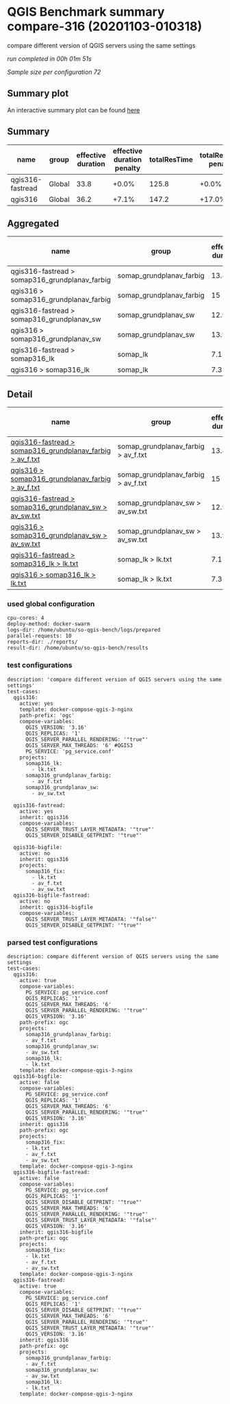 # QGIS Benchmark summary compare-316 (20201103-010318)


compare different version of QGIS servers using the same settings

_run completed in 00h 01m 51s_

_Sample size per configuration 72_
## Summary plot
An interactive summary plot can be found [here](report_compare-316_20201103-010318_plot.html)

## Summary
| name             | group   |   effective duration | effective duration penalty   |   totalResTime | totalResTime penalty   |   medianResTime | medianResTime penalty   |   minResTime |   maxResTime |   responseSizeMB |   sampleCount |   errorCount |   memMaxMB |   memAvgMB |   memMinMB |   cpuMax% |   cpuAvg% |   cpuMin% |   errorPct |
|------------------|---------|----------------------|------------------------------|----------------|------------------------|-----------------|-------------------------|--------------|--------------|------------------|---------------|--------------|------------|------------|------------|-----------|-----------|-----------|------------|
| qgis316-fastread | Global  |                 33.8 | +0.0%                        |          125.8 | +0.0%                  |          5548   | +0.0%                   |         2661 |         8784 |              9.7 |            72 |            0 |     2508.4 |    2302.27 |     2172.9 |      28.3 |      18.2 |       9.3 |          0 |
| qgis316          | Global  |                 36.2 | +7.1%                        |          147.2 | +17.0%                 |          6925.5 | +24.8%                  |         3860 |         9050 |              9.7 |            72 |            0 |     2518.7 |    2298.27 |     2163.4 |      36.4 |      22.5 |       1   |          0 |

## Aggregated
| name                                           | group                    |   effective duration | effective duration penalty   |   totalResTime | totalResTime penalty   |   medianResTime | medianResTime penalty   |   minResTime |   maxResTime |   responseSizeMB |   sampleCount |   errorCount |   memMaxMB |   memAvgMB |   memMinMB |   cpuMax% |   cpuAvg% |   cpuMin% |   errorPct |
|------------------------------------------------|--------------------------|----------------------|------------------------------|----------------|------------------------|-----------------|-------------------------|--------------|--------------|------------------|---------------|--------------|------------|------------|------------|-----------|-----------|-----------|------------|
| qgis316-fastread > somap316_grundplanav_farbig | somap_grundplanav_farbig |                 13.8 | +0.0%                        |           65.6 | +0.0%                  |          3129   | +0.0%                   |         1156 |         4095 |              2.8 |            22 |            0 |     2508.4 |     2389.7 |     2172.9 |      28.3 |      24.9 |      21.4 |          0 |
| qgis316 > somap316_grundplanav_farbig          | somap_grundplanav_farbig |                 15   | +8.7%                        |           76.3 | +16.4%                 |          3449.5 | +10.2%                  |         2359 |         4379 |              2.8 |            22 |            0 |     2518.7 |     2363.8 |     2178.5 |      35.2 |      27   |      21.2 |          0 |
| qgis316-fastread > somap316_grundplanav_sw     | somap_grundplanav_sw     |                 12.9 | +0.0%                        |           50.8 | +0.0%                  |          2098.5 | +0.0%                   |         1319 |         4237 |              6.1 |            20 |            0 |     2467.3 |     2319.4 |     2224.2 |      26.1 |      20.4 |      15.5 |          0 |
| qgis316 > somap316_grundplanav_sw              | somap_grundplanav_sw     |                 13.9 | +7.8%                        |           61.2 | +20.4%                 |          3142   | +49.7%                  |         1307 |         4212 |              6.1 |            20 |            0 |     2491.6 |     2342.2 |     2225.8 |      33.5 |      21.8 |      15.3 |          0 |
| qgis316-fastread > somap316_lk                 | somap_lk                 |                  7.1 | +0.0%                        |            9.4 | +0.0%                  |           320.5 | +0.0%                   |          186 |          452 |              0.8 |            30 |            0 |     2197.7 |     2197.7 |     2197.7 |       9.3 |       9.3 |       9.3 |          0 |
| qgis316 > somap316_lk                          | somap_lk                 |                  7.3 | +2.8%                        |            9.7 | +2.7%                  |           334   | +4.2%                   |          194 |          459 |              0.8 |            30 |            0 |     2214.3 |     2188.8 |     2163.4 |      36.4 |      18.7 |       1   |          0 |

## Detail
| name                                                                                                                                                                                   | group                               |   effective duration | effective duration penalty   |   totalResTime | totalResTime penalty   |   medianResTime | medianResTime penalty   |   sampleCount |   errorCount |   errorPct |   meanResTime |   minResTime |   maxResTime |   pct1ResTime |   pct2ResTime |   pct3ResTime |   throughput |   receivedKBytesPerSec |   sentKBytesPerSec |   responseSizeMB |   memMaxMB |   memAvgMB |   memMinMB |   cpuMax% |   cpuAvg% |   cpuMin% |
|----------------------------------------------------------------------------------------------------------------------------------------------------------------------------------------|-------------------------------------|----------------------|------------------------------|----------------|------------------------|-----------------|-------------------------|---------------|--------------|------------|---------------|--------------|--------------|---------------|---------------|---------------|--------------|------------------------|--------------------|------------------|------------|------------|------------|-----------|-----------|-----------|
| [qgis316-fastread > somap316_grundplanav_farbig > av_f.txt](../results/details/compare-316/20201103-010318/qgis316-fastread/somap316_grundplanav_farbig/av_f.txt/dashboard/index.html) | somap_grundplanav_farbig > av_f.txt |                 13.8 | +0.0%                        |           65.6 | +0.0%                  |          3129   | +0.0%                   |            22 |            0 |          0 |      2979.95  |         1156 |         4095 |        4047.7 |       4089.75 |          4095 |      2.72277 |                355.051 |            1.16027 |              2.8 |     2508.4 |     2389.7 |     2172.9 |      28.3 |      24.9 |      21.4 |
| [qgis316 > somap316_grundplanav_farbig > av_f.txt](../results/details/compare-316/20201103-010318/qgis316/somap316_grundplanav_farbig/av_f.txt/dashboard/index.html)                   | somap_grundplanav_farbig > av_f.txt |                 15   | +8.7%                        |           76.3 | +16.4%                 |          3449.5 | +10.2%                  |            22 |            0 |          0 |      3468.05  |         2359 |         4379 |        4123.7 |       4347.95 |          4379 |      2.38845 |                311.455 |            1.0178  |              2.8 |     2518.7 |     2363.8 |     2178.5 |      35.2 |      27   |      21.2 |
| [qgis316-fastread > somap316_grundplanav_sw > av_sw.txt](../results/details/compare-316/20201103-010318/qgis316-fastread/somap316_grundplanav_sw/av_sw.txt/dashboard/index.html)       | somap_grundplanav_sw > av_sw.txt    |                 12.9 | +0.0%                        |           50.8 | +0.0%                  |          2098.5 | +0.0%                   |            20 |            0 |          0 |      2540.7   |         1319 |         4237 |        4131.2 |       4231.75 |          4237 |      2.76014 |                858.497 |            1.15581 |              6.1 |     2467.3 |     2319.4 |     2224.2 |      26.1 |      20.4 |      15.5 |
| [qgis316 > somap316_grundplanav_sw > av_sw.txt](../results/details/compare-316/20201103-010318/qgis316/somap316_grundplanav_sw/av_sw.txt/dashboard/index.html)                         | somap_grundplanav_sw > av_sw.txt    |                 13.9 | +7.8%                        |           61.2 | +20.4%                 |          3142   | +49.7%                  |            20 |            0 |          0 |      3059.6   |         1307 |         4212 |        4113.8 |       4207.1  |          4212 |      2.40935 |                749.388 |            1.00891 |              6.1 |     2491.6 |     2342.2 |     2225.8 |      33.5 |      21.8 |      15.3 |
| [qgis316-fastread > somap316_lk > lk.txt](../results/details/compare-316/20201103-010318/qgis316-fastread/somap316_lk/lk.txt/dashboard/index.html)                                     | somap_lk > lk.txt                   |                  7.1 | +0.0%                        |            9.4 | +0.0%                  |           320.5 | +0.0%                   |            30 |            0 |          0 |       314.733 |          186 |          452 |         388.2 |        434.4  |           452 |     20.3943  |                552.785 |            8.3197  |              0.8 |     2197.7 |     2197.7 |     2197.7 |       9.3 |       9.3 |       9.3 |
| [qgis316 > somap316_lk > lk.txt](../results/details/compare-316/20201103-010318/qgis316/somap316_lk/lk.txt/dashboard/index.html)                                                       | somap_lk > lk.txt                   |                  7.3 | +2.8%                        |            9.7 | +2.7%                  |           334   | +4.2%                   |            30 |            0 |          0 |       323.333 |          194 |          459 |         395.5 |        440.3  |           459 |     20.202   |                547.573 |            8.24127 |              0.8 |     2214.3 |     2188.8 |     2163.4 |      36.4 |      18.7 |       1   |

### used global configuration

```
cpu-cores: 4
deploy-method: docker-swarm
logs-dir: /home/ubuntu/so-qgis-bench/logs/prepared
parallel-requests: 10
reports-dir: ./reports/
result-dir: /home/ubuntu/so-qgis-bench/results

```
### test configurations

```
description: 'compare different version of QGIS servers using the same settings'
test-cases:
  qgis316:
    active: yes
    template: docker-compose-qgis-3-nginx
    path-prefix: 'ogc'
    compose-variables:
      QGIS_VERSION: '3.16'
      QGIS_REPLICAS: '1'
      QGIS_SERVER_PARALLEL_RENDERING: '"true"'
      QGIS_SERVER_MAX_THREADS: '6' #QGIS3
      PG_SERVICE: 'pg_service.conf'
    projects:
      somap316_lk:
        - lk.txt
      somap316_grundplanav_farbig:
        - av_f.txt
      somap316_grundplanav_sw:
        - av_sw.txt

  qgis316-fastread:
    active: yes
    inherit: qgis316
    compose-variables:
      QGIS_SERVER_TRUST_LAYER_METADATA: '"true"'
      QGIS_SERVER_DISABLE_GETPRINT: '"true"'

  qgis316-bigfile:
    active: no
    inherit: qgis316
    projects:
      somap316_fix:
        - lk.txt
        - av_f.txt
        - av_sw.txt
  qgis316-bigfile-fastread:
    active: no
    inherit: qgis316-bigfile
    compose-variables:
      QGIS_SERVER_TRUST_LAYER_METADATA: '"false"'
      QGIS_SERVER_DISABLE_GETPRINT: '"true"'
```
### parsed test configurations

```
description: compare different version of QGIS servers using the same settings
test-cases:
  qgis316:
    active: true
    compose-variables:
      PG_SERVICE: pg_service.conf
      QGIS_REPLICAS: '1'
      QGIS_SERVER_MAX_THREADS: '6'
      QGIS_SERVER_PARALLEL_RENDERING: '"true"'
      QGIS_VERSION: '3.16'
    path-prefix: ogc
    projects:
      somap316_grundplanav_farbig:
      - av_f.txt
      somap316_grundplanav_sw:
      - av_sw.txt
      somap316_lk:
      - lk.txt
    template: docker-compose-qgis-3-nginx
  qgis316-bigfile:
    active: false
    compose-variables:
      PG_SERVICE: pg_service.conf
      QGIS_REPLICAS: '1'
      QGIS_SERVER_MAX_THREADS: '6'
      QGIS_SERVER_PARALLEL_RENDERING: '"true"'
      QGIS_VERSION: '3.16'
    inherit: qgis316
    path-prefix: ogc
    projects:
      somap316_fix:
      - lk.txt
      - av_f.txt
      - av_sw.txt
    template: docker-compose-qgis-3-nginx
  qgis316-bigfile-fastread:
    active: false
    compose-variables:
      PG_SERVICE: pg_service.conf
      QGIS_REPLICAS: '1'
      QGIS_SERVER_DISABLE_GETPRINT: '"true"'
      QGIS_SERVER_MAX_THREADS: '6'
      QGIS_SERVER_PARALLEL_RENDERING: '"true"'
      QGIS_SERVER_TRUST_LAYER_METADATA: '"false"'
      QGIS_VERSION: '3.16'
    inherit: qgis316-bigfile
    path-prefix: ogc
    projects:
      somap316_fix:
      - lk.txt
      - av_f.txt
      - av_sw.txt
    template: docker-compose-qgis-3-nginx
  qgis316-fastread:
    active: true
    compose-variables:
      PG_SERVICE: pg_service.conf
      QGIS_REPLICAS: '1'
      QGIS_SERVER_DISABLE_GETPRINT: '"true"'
      QGIS_SERVER_MAX_THREADS: '6'
      QGIS_SERVER_PARALLEL_RENDERING: '"true"'
      QGIS_SERVER_TRUST_LAYER_METADATA: '"true"'
      QGIS_VERSION: '3.16'
    inherit: qgis316
    path-prefix: ogc
    projects:
      somap316_grundplanav_farbig:
      - av_f.txt
      somap316_grundplanav_sw:
      - av_sw.txt
      somap316_lk:
      - lk.txt
    template: docker-compose-qgis-3-nginx

```